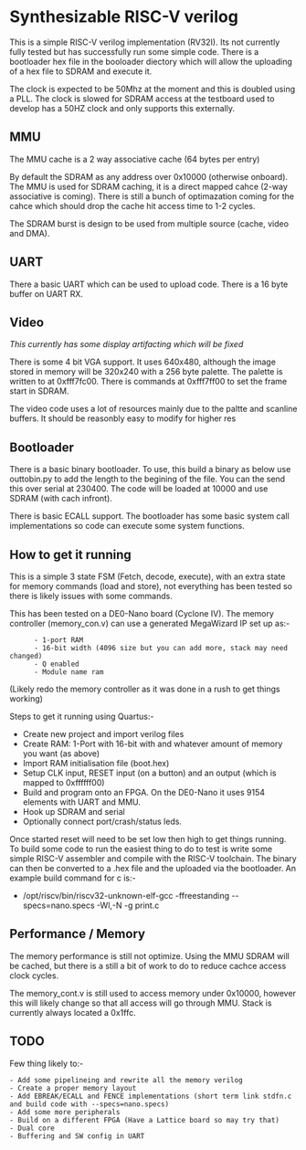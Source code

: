 # Synthesizable RISC-V verilog

This is a simple RISC-V verilog implementation (RV32I).   Its not currently fully tested but has successfully run some simple code.  There is a bootloader hex file in the booloader diectory which will allow the uploading of a hex file to SDRAM and execute it.

The clock is expected to be 50Mhz at the moment and this is doubled using a PLL.  The clock is slowed for SDRAM access at the testboard used to develop has a 50HZ clock and only supports this externally.  


## MMU

The MMU cache is a 2 way associative cache (64 bytes per entry) 
    
By default the SDRAM as any address over 0x10000 (otherwise onboard).  The MMU is used for SDRAM caching, it is a direct mapped cahce (2-way associative is coming).  There is still a bunch of optimazation coming for the cahce which should drop the cache hit access time to 1-2 cycles.

The SDRAM burst is design to be used from multiple source (cache, video and DMA).

## UART

There a basic UART which can be used to upload code.  There is a 16 byte buffer on UART RX.

## Video

*This currently has some display artifacting which will be fixed*

There is some 4 bit VGA support.  It uses 640x480, although the image  stored in memory will be 320x240 with a 256 byte palette.  The palette is written to at 0xfff7fc00.  There is commands at 0xfff7ff00 to set the frame start in SDRAM.

The video code uses a lot of resources mainly due to the paltte and scanline buffers.  It should be reasonbly easy to modify for higher res


## Bootloader

There is a basic binary bootloader.  To use, this build a binary as below use outtobin.py to add the length to the begining of the file.   You can the send this over serial at 230400.   The code will be loaded at 10000 and use SDRAM (with cach infront).

There is basic ECALL support.   The bootloader has some basic system call implementations so code can execute some system functions.

## How to get it running

This is a simple 3 state FSM (Fetch, decode, execute), with an extra state for memory commands (load and store), not everything has been tested so there is likely issues with some commands.

This has been tested on a DE0-Nano board (Cyclone IV).  The memory controller (memory_con.v) can use a generated MegaWizard IP set up as:-

          - 1-port RAM
          - 16-bit width (4096 size but you can add more, stack may need changed)
          - Q enabled
          - Module name ram

(Likely redo the memory controller as it was done in a rush to get things working)

Steps to get it running using Quartus:-

  -  Create new project and import verilog files
  -  Create RAM: 1-Port with 16-bit with and whatever amount of memory you want (as above)
  -  Import RAM initialisation file (boot.hex)
  -  Setup CLK input, RESET input (on a button) and an output (which is mapped to 0xffffff00)
  -  Build and program onto an FPGA.  On the DE0-Nano it uses 9154 elements with UART and MMU.
  -  Hook up SDRAM and serial
  -  Optionally connect port/crash/status leds.

Once started reset will need to be set low then high to get things running. To build some code to run the easiest thing to do to test is write some simple RISC-V assembler and compile with the RISC-V toolchain.  The binary can then be converted to a .hex file and the uploaded via the bootloader.  An example build command for c is:-

   - /opt/riscv/bin/riscv32-unknown-elf-gcc  -ffreestanding  --specs=nano.specs -Wl,-N  -g print.c


## Performance /  Memory

The memory performance is still not optimize.  Using the MMU SDRAM will be cached, but there is a still a bit of work to do to reduce cachce access clock cycles.

The memory_cont.v is still used to access memory under 0x10000, however this will likely change so that all access will go through MMU.   Stack is currently always located a 0x1ffc.


## TODO

Few thing likely to:-

    - Add some pipelineing and rewrite all the memory verilog  
    - Create a proper memory layout
    - Add EBREAK/ECALL and FENCE implementations (short term link stdfn.c and build code with --specs=nano.specs)
    - Add some more peripherals
    - Build on a different FPGA (Have a Lattice board so may try that)
    - Dual core
    - Buffering and SW config in UART
